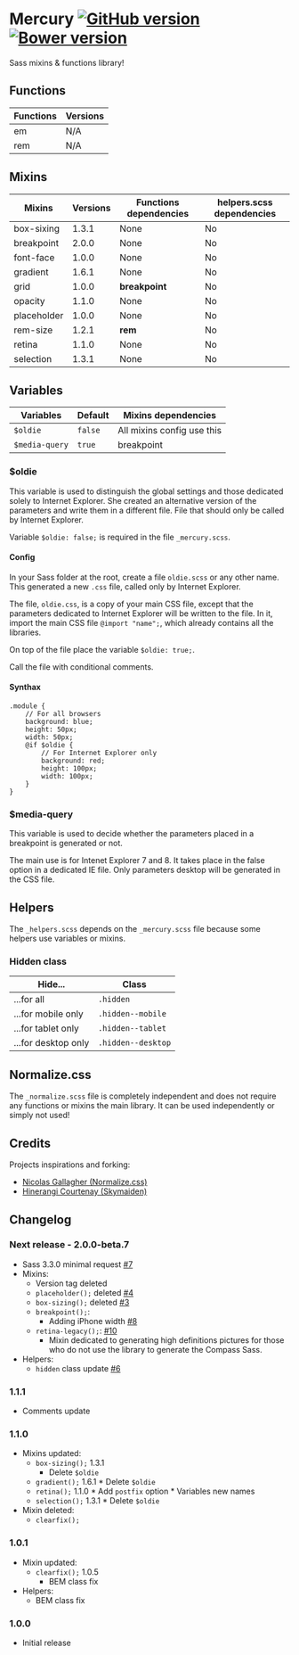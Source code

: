 # Mercury [![GitHub version](https://badge.fury.io/gh/agenceepsilon%2Fsass-mercury.png)](http://badge.fury.io/gh/agenceepsilon%2Fsass-mercury) [![Bower version](https://badge.fury.io/bo/sass-mercury.png)](http://badge.fury.io/bo/sass-mercury)

Sass mixins & functions library!

## Functions

| Functions | Versions |
| --------- | -------- |
| em        | N/A      |
| rem       | N/A      |

## Mixins

| Mixins      | Versions | Functions dependencies | helpers.scss dependencies |
| ----------- | -------- | ---------------------- | ------------------------- |
| box-sixing  | 1.3.1    | None                   | No                        |
| breakpoint  | 2.0.0    | None                   | No                        |
| font-face   | 1.0.0    | None                   | No                        |
| gradient    | 1.6.1    | None                   | No                        |
| grid        | 1.0.0    | **breakpoint**         | No                        |
| opacity     | 1.1.0    | None                   | No                        |
| placeholder | 1.0.0    | None                   | No                        |
| rem-size    | 1.2.1    | **rem**                | No                        |
| retina      | 1.1.0    | None                   | No                        |
| selection   | 1.3.1    | None                   | No                        |

## Variables

| Variables        | Default   | Mixins dependencies        |
| ---------------- | --------- | -------------------------- |
| ``$oldie``       | ``false`` | All mixins config use this |
| ``$media-query`` | ``true``  | breakpoint                 |

### $oldie

This variable is used to distinguish the global settings and those dedicated solely to Internet Explorer. She created an alternative version of the parameters and write them in a different file. File that should only be called by Internet Explorer.

Variable ``$oldie: false;`` is required in the file ``_mercury.scss``.

#### Config

In your Sass folder at the root, create a file ``oldie.scss`` or any other name. This generated a new ``.css`` file, called only by Internet Explorer.

The file, ``oldie.css``, is a copy of your main CSS file, except that the parameters dedicated to Internet Explorer will be written to the file. In it, import the main CSS file ``@import "name";``, which already contains all the libraries.

On top of the file place the variable ``$oldie: true;``.

Call the file with conditional comments.

#### Synthax

    .module {
        // For all browsers
        background: blue;
        height: 50px;
        width: 50px;
        @if $oldie {
            // For Internet Explorer only
            background: red;
            height: 100px;
            width: 100px;
        }
    }

### $media-query

This variable is used to decide whether the parameters placed in a breakpoint is generated or not.

The main use is for Intenet Explorer 7 and 8. It takes place in the false option in a dedicated IE file. Only parameters desktop will be generated in the CSS file.

## Helpers

The ``_helpers.scss`` depends on the ``_mercury.scss`` file because some helpers use variables or mixins.

### Hidden class

| Hide...             | Class                |
| ------------------- | -------------------- |
| ...for all          | ``.hidden``          |
| ...for mobile only  | ``.hidden--mobile``  |
| ...for tablet only  | ``.hidden--tablet``  |
| ...for desktop only | ``.hidden--desktop`` |

## Normalize.css

The ``_normalize.scss`` file is completely independent and does not require any functions or mixins the main library. It can be used independently or simply not used!

## Credits

Projects inspirations and forking:

* [Nicolas Gallagher (Normalize.css)](http://necolas.github.io/normalize.css/)
* [Hinerangi Courtenay (Skymaiden)](https://github.com/skymaiden)

## Changelog

### Next release - 2.0.0-beta.7

* Sass 3.3.0 minimal request [#7](https://github.com/agenceepsilon/sass-mercury/issues/7)
* Mixins:
    * Version tag deleted
    * ``placeholder();`` deleted [#4](https://github.com/agenceepsilon/sass-mercury/issues/4)
    * ``box-sizing();`` deleted [#3](https://github.com/agenceepsilon/sass-mercury/issues/3)
    * ``breakpoint();``:
        * Adding iPhone width [#8](https://github.com/agenceepsilon/sass-mercury/issues/8)
    * ``retina-legacy();``: [#10](https://github.com/agenceepsilon/sass-mercury/issues/10)
        * Mixin dedicated to generating high definitions pictures for those who do not use the library to generate the Compass Sass.
* Helpers:
    * ``hidden`` class update [#6](https://github.com/agenceepsilon/sass-mercury/issues/6)

### 1.1.1

* Comments update

### 1.1.0

* Mixins updated:
    * ``box-sizing();`` 1.3.1
        * Delete ``$oldie``
    * ``gradient();`` 1.6.1
            * Delete ``$oldie``
    * ``retina();`` 1.1.0
            * Add ``postfix`` option
            * Variables new names
    * ``selection();`` 1.3.1
            * Delete ``$oldie``
* Mixin deleted:
    * ``clearfix();``

### 1.0.1

* Mixin updated:
    * ``clearfix();`` 1.0.5
        * BEM class fix
* Helpers:
    * BEM class fix

### 1.0.0

* Initial release
